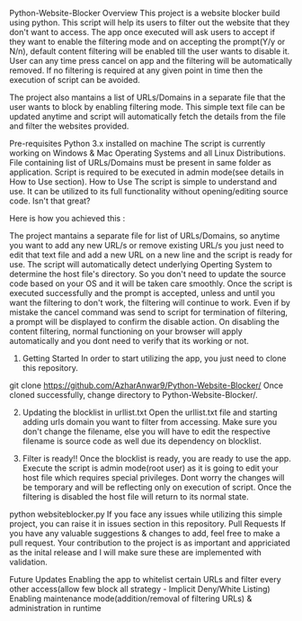 Python-Website-Blocker
Overview
This project is a website blocker build using python. This script will help its users to filter out the website that they don't want to access. The app once executed will ask users to accept if they want to enable the filtering mode and on accepting the prompt(Y/y or N/n), default content filtering will be enabled till the user wants to disable it. User can any time press cancel on app and the filtering will be automatically removed. If no filtering is required at any given point in time then the execution of script can be avoided.

The project also mantains a list of URLs/Domains in a separate file that the user wants to block by enabling filtering mode. This simple text file can be updated anytime and script will automatically fetch the details from the file and filter the websites provided.

Pre-requisites
Python 3.x installed on machine
The script is currently working on Windows & Mac Operating Systems and all Linux Distributions.
File containing list of URLs/Domains must be present in same folder as application.
Script is required to be executed in admin mode(see details in How to Use section).
How to Use
The script is simple to understand and use. It can be utilized to its full functionality without opening/editing source code. Isn't that great?

Here is how you achieved this :

The project mantains a separate file for list of URLs/Domains, so anytime you want to add any new URL/s or remove existing URL/s you just need to edit that text file and add a new URL on a new line and the script is ready for use.
The script will automatically detect underlying Operting System to determine the host file's directory. So you don't need to update the source code based on your OS and it will be taken care smoothly.
Once the script is executed successfully and the prompt is accepted, unless and until you want the filtering to don't work, the filtering will continue to work.
Even if by mistake the cancel command was send to script for termination of filtering, a prompt will be displayed to confirm the disable action.
On disabling the content filtering, normal functioning on your browser will apply automatically and you dont need to verify that its working or not.
1. Getting Started
In order to start utilizing the app, you just need to clone this repository.

git clone https://github.com/AzharAnwar9/Python-Website-Blocker/
Once cloned successfully, change directory to Python-Website-Blocker/.

2. Updating the blocklist in urllist.txt
Open the urllist.txt file and starting adding urls domain you want to filter from accessing. Make sure you don't change the filename, else you will have to edit the respective filename is source code as well due its dependency on blocklist.

3. Filter is ready!!
Once the blocklist is ready, you are ready to use the app. Execute the script is admin mode(root user) as it is going to edit your host file which requires special privileges. Dont worry the changes will be temporary and will be reflecting only on execution of script. Once the filtering is disabled the host file will return to its normal state.

python websiteblocker.py
If you face any issues while utilizing this simple project, you can raise it in issues section in this repository.
Pull Requests
If you have any valuable suggestions & changes to add, feel free to make a pull request. Your contribution to the project is as important and appriciated as the inital release and I will make sure these are implemented with validation.

Future Updates
Enabling the app to whitelist certain URLs and filter every other access(allow few block all strategy - Implicit Deny/White Listing)
Enabling maintenance mode(addition/removal of filtering URLs) & administration in runtime
